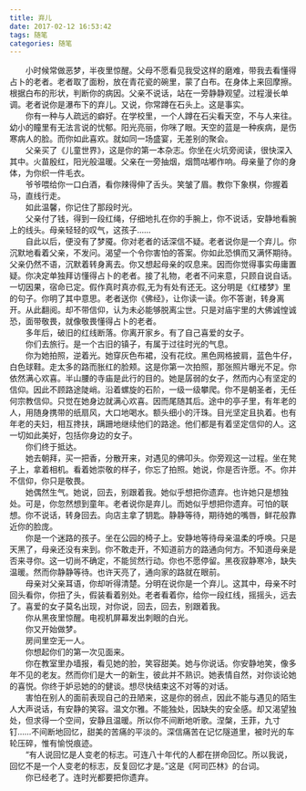 ```yaml
---
title: 弃儿
date: 2017-02-12 16:53:42
tags: 随笔
categories: 随笔
---
```

　　小时候常做恶梦，半夜里惊醒。父母不愿看见我受这样的磨难，带我去看懂得占卜的老者。老者取了面粉，放在青花瓷的碗里，蒙了白布。在身体上来回摩擦。根据白布的形状，判断你的病因。父亲不说话，站在一旁静静观望。过程漫长单调。老者说你是瀑布下的弃儿。又说，你常蹲在石头上。这是事实。 <!--more-->   
　　你有一种与人疏远的癖好。在学校里，一个人蹲在石尖看天空，不与人来往。幼小的瞳里有无法言说的忧郁。阳光亮丽，你咪了眼。天空的蓝是一种疾病，是伤寒病人的脸。而你如此喜欢。就如同一场盛宴，无差别的聚会。  
　　父亲买了《儿童世界》，这是你的第一本杂志。你坐在火坑旁阅读，很快深入其中。火苗殷红，阳光般温暖。父亲在一旁抽烟，烟筒咕嘟作响。母亲量了你的身体，为你织一件毛衣。  
　　爷爷喂给你一口白酒，看你辣得伸了舌头。笑皱了眉。教你下象棋，你握着马，直线行走。  
　　如此温馨，你记住了那段时光。    
　　父亲付了钱，得到一段红绳，仔细地扎在你的手腕上，你不说话，安静地看腕上的线头。母亲轻轻的叹气，这孩子……  
　　自此以后，便没有了梦魇。你对老者的话深信不疑。老者说你是一个弃儿。你沉默地看着父亲，不发问。渴望一个令你害怕的答案。你如此恐惧而又满怀期待。父亲仍然不语，沉默着转身离去。你又想起母亲的叹息来。因而你觉得事实毋庸置疑。你决定单独拜访懂得占卜的老者。接了礼物，老者不问来意，只顾自说自话。一切因果，宿命已定。假作真时真亦假,无为有处有还无。这分明是《红楼梦》里的句子。你明了其中意思。老者送你《佛经》，让你读一读。你不答谢，转身离开。从此翻阅。却不带信仰，认为未必能够脱离尘世。只是对庙宇里的大佛诚惶诚恐，面带敬畏，就像敬畏懂得占卜的老者。  
　　多年后，破旧的红线断落。你离开家乡。有了自己喜爱的女子。  
　　你们去旅行。是一个古旧的镇子，有属于过往时光的气息。  
　　你为她拍照，逆着光。她穿灰色布裙，没有花纹。黑色网格披肩，蓝色牛仔，白色球鞋。走太多的路而胀红的脸颊。这是你第一次拍照，那张照片曝光不足。你依然满心欢喜。半山腰的寺庙是此行的目的。她是孱弱的女子，然而内心有坚定的信仰。因此不顾路途陡峭。沿着螺旋的石阶，一级一级攀爬。你不是朝圣者，无任何宗教信仰。只觉在她身边就满心欢喜。因而尾随其后。途中的亭子里，有年老的人，用随身携带的纸扇风，大口地喝水。额头细小的汗珠。目光坚定且执着。也有年老的夫妇，相互搀扶，蹒跚地继续他们的路途。他们都是有着坚定信仰的人。这一切如此美好，包括你身边的女子。  
　　你们终于抵达。  
　　她去朝拜，买一把香，分散开来，对遇见的佛叩头。你旁观这一过程。坐在凳子上，拿着相机。看着她崇敬的样子，你忘了拍照。她说，你是否许愿。不。你并不信仰，你只是敬畏。  
　　她偶然生气。她说，回去，别跟着我。她似乎想把你遗弃。也许她只是想独处。可是，你忽然想到童年。老者说你是弃儿。而她似乎想把你遗弃。可怕的联想。你不说话，转身回去。向店主拿了钥匙。静静等待，期待她的嘴唇，鲜花般靠近你的脸庞。  
　　你是一个迷路的孩子。坐在公园的椅子上。安静地等待母亲温柔的呼唤。只是天黑了，母亲还没有来到。你不敢走开，不知道前方的路通向何方。不知道母亲是否来寻你。这一切尚不确定，不能贸然行动。你也不愿停留。黑夜寂静寒冷，缺失温暖。然而你静静等待。也许天亮了，通向家的路就在眼前。  
　　母亲对父亲耳语，你却听得清楚。分明在说你是一个弃儿。这其中，母亲不时回头看你，你扭了头，假装看着别处。老者看着你，给你一段红线，摇摇头，远去了。喜爱的女子莫名出现，对你说，回去，回去，别跟着我。  
　　你从黑夜里惊醒。电视机屏幕发出刺眼的白光。  
　　你又开始做梦。  
　　房间里空无一人。  
　　你想起你们的第一次见面来。  
　　你在教室里办墙报，看见她的脸，笑容甜美。她与你说话。你安静地笑，像多年不见的老友。然而你们是大一的新生，彼此并不熟识。她表情自然，对你谈论她的喜悦。你终于妒忌她的的健谈。想尽快结束这不对等的对话。  
　　害怕在别人的面前表现自己的丑陋来，这是你的弱点，因此不能与遇见的陌生人大声说话，有安静的笑容。温文尔雅。不能独处，因缺失的安全感。却又渴望独处，但求得一个空间，安静且温暖。所以你不间断地听歌。涅槃，王菲，九寸钉……不间断地回忆，甜美的苦痛的平淡的。深信痛苦在记忆隧道里，被时光的车轮压碎，惟有愉悦痕迹。  
　　“有人说回忆是人变老的标志。可连八十年代的人都在拼命回忆。所以我说，回忆不是一个人变老的标志，反复回忆才是。”这是《阿司匹林》的台词。  
　　你已经老了。连时光都要把你遗弃。
